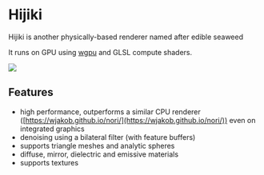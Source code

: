 # Hijiki

Hijiki is another physically-based renderer named after edible seaweed

It runs on GPU using [wgpu](https://github.com/gfx-rs/wgpu-rs) and GLSL compute
shaders.

![](https://user-images.githubusercontent.com/13462849/79961504-1cfcc380-8487-11ea-816d-7ece9acd5ccc.png)

## Features

 - high performance, outperforms a similar CPU renderer ([https://wjakob.github.io/nori/](https://wjakob.github.io/nori/)) even on integrated graphics
 - denoising using a bilateral filter (with feature buffers)
 - supports triangle meshes and analytic spheres
 - diffuse, mirror, dielectric and emissive materials
 - supports textures
